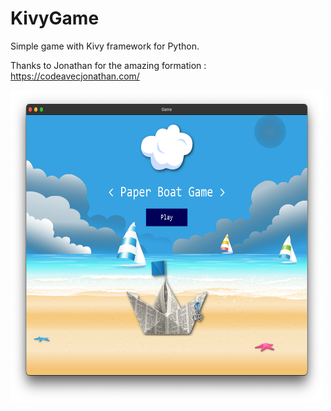 # KivyGame
Simple game with Kivy framework for Python.

Thanks to Jonathan for the amazing formation :
https://codeavecjonathan.com/

<img src="https://github.com/PixelPolo/KivyGame/blob/main/images/game00.png" alt="menu" width="500" height="500">
